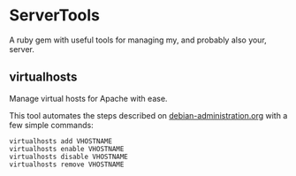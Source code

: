 ServerTools
===========

A ruby gem with useful tools for managing my, and probably also your, server.

virtualhosts
------------
Manage virtual hosts for Apache with ease.

This tool automates the steps described on [debian-administration.org](http://www.debian-administration.org/articles/412)
with a few simple commands:

	virtualhosts add VHOSTNAME
	virtualhosts enable VHOSTNAME
	virtualhosts disable VHOSTNAME
	virtualhosts remove VHOSTNAME